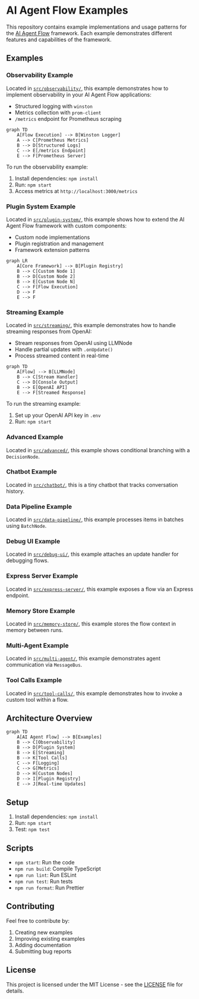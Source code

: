 # AI Agent Flow Examples

This repository contains example implementations and usage patterns for the [AI Agent Flow](https://github.com/your-org/ai-agent-flow) framework. Each example demonstrates different features and capabilities of the framework.

## Examples

### Observability Example

Located in [`src/observability/`](src/observability/), this example demonstrates how to implement observability in your AI Agent Flow applications:

- Structured logging with `winston`
- Metrics collection with `prom-client`
- `/metrics` endpoint for Prometheus scraping

```mermaid
graph TD
    A[Flow Execution] --> B[Winston Logger]
    A --> C[Prometheus Metrics]
    B --> D[Structured Logs]
    C --> E[/metrics Endpoint]
    E --> F[Prometheus Server]
```

To run the observability example:

1. Install dependencies: `npm install`
2. Run: `npm start`
3. Access metrics at `http://localhost:3000/metrics`

### Plugin System Example

Located in [`src/plugin-system/`](src/plugin-system/), this example shows how to extend the AI Agent Flow framework with custom components:

- Custom node implementations
- Plugin registration and management
- Framework extension patterns

```mermaid
graph LR
    A[Core Framework] --> B[Plugin Registry]
    B --> C[Custom Node 1]
    B --> D[Custom Node 2]
    B --> E[Custom Node N]
    C --> F[Flow Execution]
    D --> F
    E --> F
```

### Streaming Example

Located in [`src/streaming/`](src/streaming/), this example demonstrates how to handle streaming responses from OpenAI:

- Stream responses from OpenAI using LLMNode
- Handle partial updates with `.onUpdate()`
- Process streamed content in real-time

```mermaid
graph TD
    A[Flow] --> B[LLMNode]
    B --> C[Stream Handler]
    C --> D[Console Output]
    B --> E[OpenAI API]
    E --> F[Streamed Response]
```

To run the streaming example:

1. Set up your OpenAI API key in `.env`
2. Run: `npm start`


### Advanced Example

Located in [`src/advanced/`](src/advanced/), this example shows conditional branching with a `DecisionNode`.

### Chatbot Example

Located in [`src/chatbot/`](src/chatbot/), this is a tiny chatbot that tracks conversation history.

### Data Pipeline Example

Located in [`src/data-pipeline/`](src/data-pipeline/), this example processes items in batches using `BatchNode`.

### Debug UI Example

Located in [`src/debug-ui/`](src/debug-ui/), this example attaches an update handler for debugging flows.

### Express Server Example

Located in [`src/express-server/`](src/express-server/), this example exposes a flow via an Express endpoint.

### Memory Store Example

Located in [`src/memory-store/`](src/memory-store/), this example stores the flow context in memory between runs.

### Multi-Agent Example

Located in [`src/multi-agent/`](src/multi-agent/), this example demonstrates agent communication via `MessageBus`.
### Tool Calls Example

Located in [`src/tool-calls/`](src/tool-calls/), this example demonstrates how to
invoke a custom tool within a flow.

## Architecture Overview

```mermaid
graph TD
    A[AI Agent Flow] --> B[Examples]
    B --> C[Observability]
    B --> D[Plugin System]
    B --> E[Streaming]
    B --> K[Tool Calls]
    C --> F[Logging]
    C --> G[Metrics]
    D --> H[Custom Nodes]
    D --> I[Plugin Registry]
    E --> J[Real-time Updates]
```

## Setup

1. Install dependencies: `npm install`
2. Run: `npm start`
3. Test: `npm test`

## Scripts

- `npm start`: Run the code
- `npm run build`: Compile TypeScript
- `npm run lint`: Run ESLint
- `npm run test`: Run tests
- `npm run format`: Run Prettier

## Contributing

Feel free to contribute by:

1. Creating new examples
2. Improving existing examples
3. Adding documentation
4. Submitting bug reports

## License

This project is licensed under the MIT License - see the [LICENSE](LICENSE) file for details.

